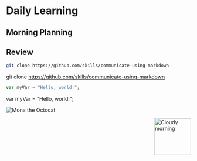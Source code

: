 # Daily Learning

## Morning Planning
## Review
```bash
git clone https://github.com/skills/communicate-using-markdown
```
git clone https://github.com/skills/communicate-using-markdown

```js
var myVar = "Hello, world!";
```
var myVar = "Hello, world!";

![Mona the Octocat](myrepo/original.png)

<img alt="Cloudy morning" src="https://octodex.github.com/images/cloud.jpg" width="100" align="right">

